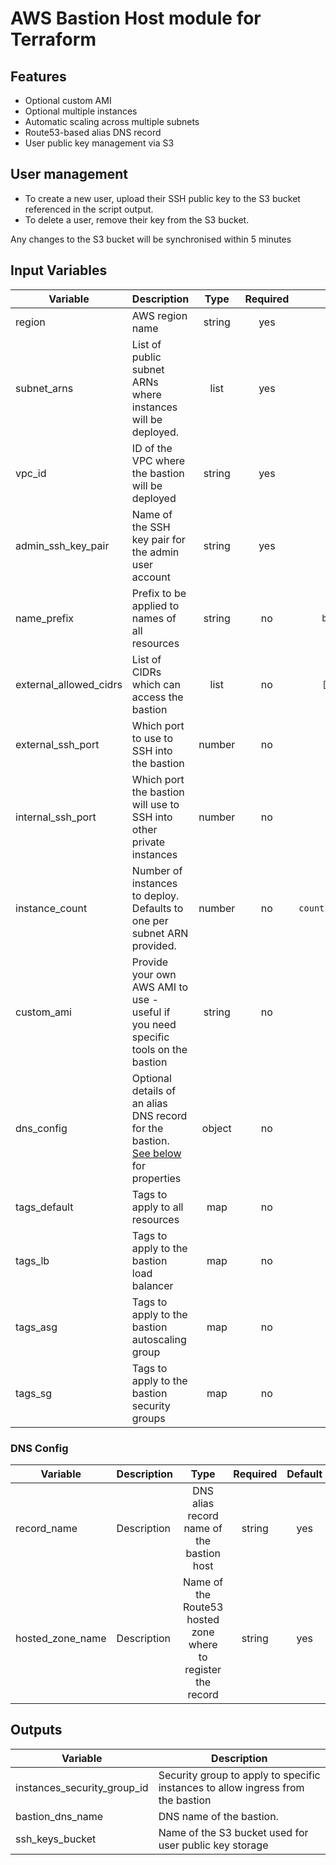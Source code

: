# AWS Bastion Host module for Terraform

## Features

* Optional custom AMI
* Optional multiple instances
* Automatic scaling across multiple subnets
* Route53-based alias DNS record
* User public key management via S3

## User management

* To create a new user, upload their SSH public key to the S3 bucket referenced in the script output.
* To delete a user, remove their key from the S3 bucket.

Any changes to the S3 bucket will be synchronised within 5 minutes

## Input Variables

| Variable | Description | Type | Required | Default |
|----------|-------------|:----:|:--------:|:-------:|
| region | AWS region name | string | yes | |
| subnet_arns | List of public subnet ARNs where instances will be deployed. | list | yes | |
| vpc_id | ID of the VPC where the bastion will be deployed | string | yes | |
| admin_ssh_key_pair | Name of the SSH key pair for the admin user account | string | yes | |
| name_prefix | Prefix to be applied to names of all resources | string | no | `bastion-host-` |
| external_allowed_cidrs | List of CIDRs which can access the bastion | list | no | `["0.0.0.0/0"]` |
| external_ssh_port | Which port to use to SSH into the bastion | number | no | `22` |
| internal_ssh_port | Which port the bastion will use to SSH into other private instances | number | no | `22` |
| instance_count | Number of instances to deploy. Defaults to one per subnet ARN provided. | number | no | `count(var.subnet_arns)` |
| custom_ami | Provide your own AWS AMI to use - useful if you need specific tools on the bastion | string | no | |
| dns_config | Optional details of an alias DNS record for the bastion. [See below](#dns-config) for properties | object | no | |
| tags_default | Tags to apply to all resources | map | no | `{}` |
| tags_lb | Tags to apply to the bastion load balancer | map | no | `{}` |
| tags_asg | Tags to apply to the bastion autoscaling group | map | no | `{}` |
| tags_sg | Tags to apply to the bastion security groups | map | no | `{}` |

### DNS Config

| Variable | Description | Type | Required | Default |
|----------|-------------|:----:|:--------:|:-------:|
| record_name | Description | DNS alias record name of the bastion host | string | yes | |
| hosted_zone_name | Description | Name of the Route53 hosted zone where to register the record | string | yes | |

## Outputs

| Variable | Description | 
|----------|-------------|
| instances_security_group_id | Security group to apply to specific instances to allow ingress from the bastion | 
| bastion_dns_name | DNS name of the bastion. | 
| ssh_keys_bucket | Name of the S3 bucket used for user public key storage | list | yes | |
